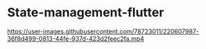 # State-management-flutter

https://user-images.githubusercontent.com/78723011/220607987-36f8d499-0813-44fe-937d-423d2feec2fa.mp4

